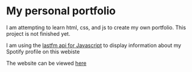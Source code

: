# My personal portfolio

I am attempting to learn html, css, and js to create my own portfolio. This project is not finished yet.

I am using the [lastfm api for Javascript](https://github.com/fxb/javascript-last.fm-api) to display information about my Spotify profile on this webiste

The website can be viewed [here](https://peamupbubber.github.io/)
